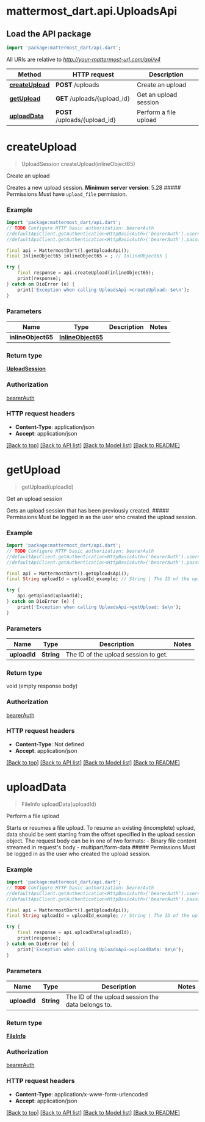 # mattermost_dart.api.UploadsApi

## Load the API package
```dart
import 'package:mattermost_dart/api.dart';
```

All URIs are relative to *http://your-mattermost-url.com/api/v4*

Method | HTTP request | Description
------------- | ------------- | -------------
[**createUpload**](UploadsApi.md#createupload) | **POST** /uploads | Create an upload
[**getUpload**](UploadsApi.md#getupload) | **GET** /uploads/{upload_id} | Get an upload session
[**uploadData**](UploadsApi.md#uploaddata) | **POST** /uploads/{upload_id} | Perform a file upload


# **createUpload**
> UploadSession createUpload(inlineObject65)

Create an upload

Creates a new upload session.  __Minimum server version__: 5.28 ##### Permissions Must have `upload_file` permission. 

### Example
```dart
import 'package:mattermost_dart/api.dart';
// TODO Configure HTTP basic authorization: bearerAuth
//defaultApiClient.getAuthentication<HttpBasicAuth>('bearerAuth').username = 'YOUR_USERNAME'
//defaultApiClient.getAuthentication<HttpBasicAuth>('bearerAuth').password = 'YOUR_PASSWORD';

final api = MattermostDart().getUploadsApi();
final InlineObject65 inlineObject65 = ; // InlineObject65 | 

try {
    final response = api.createUpload(inlineObject65);
    print(response);
} catch on DioError (e) {
    print('Exception when calling UploadsApi->createUpload: $e\n');
}
```

### Parameters

Name | Type | Description  | Notes
------------- | ------------- | ------------- | -------------
 **inlineObject65** | [**InlineObject65**](InlineObject65.md)|  | 

### Return type

[**UploadSession**](UploadSession.md)

### Authorization

[bearerAuth](../README.md#bearerAuth)

### HTTP request headers

 - **Content-Type**: application/json
 - **Accept**: application/json

[[Back to top]](#) [[Back to API list]](../README.md#documentation-for-api-endpoints) [[Back to Model list]](../README.md#documentation-for-models) [[Back to README]](../README.md)

# **getUpload**
> getUpload(uploadId)

Get an upload session

Gets an upload session that has been previously created.  ##### Permissions Must be logged in as the user who created the upload session. 

### Example
```dart
import 'package:mattermost_dart/api.dart';
// TODO Configure HTTP basic authorization: bearerAuth
//defaultApiClient.getAuthentication<HttpBasicAuth>('bearerAuth').username = 'YOUR_USERNAME'
//defaultApiClient.getAuthentication<HttpBasicAuth>('bearerAuth').password = 'YOUR_PASSWORD';

final api = MattermostDart().getUploadsApi();
final String uploadId = uploadId_example; // String | The ID of the upload session to get.

try {
    api.getUpload(uploadId);
} catch on DioError (e) {
    print('Exception when calling UploadsApi->getUpload: $e\n');
}
```

### Parameters

Name | Type | Description  | Notes
------------- | ------------- | ------------- | -------------
 **uploadId** | **String**| The ID of the upload session to get. | 

### Return type

void (empty response body)

### Authorization

[bearerAuth](../README.md#bearerAuth)

### HTTP request headers

 - **Content-Type**: Not defined
 - **Accept**: application/json

[[Back to top]](#) [[Back to API list]](../README.md#documentation-for-api-endpoints) [[Back to Model list]](../README.md#documentation-for-models) [[Back to README]](../README.md)

# **uploadData**
> FileInfo uploadData(uploadId)

Perform a file upload

Starts or resumes a file upload.   To resume an existing (incomplete) upload, data should be sent starting from the offset specified in the upload session object.  The request body can be in one of two formats: - Binary file content streamed in request's body - multipart/form-data  ##### Permissions Must be logged in as the user who created the upload session. 

### Example
```dart
import 'package:mattermost_dart/api.dart';
// TODO Configure HTTP basic authorization: bearerAuth
//defaultApiClient.getAuthentication<HttpBasicAuth>('bearerAuth').username = 'YOUR_USERNAME'
//defaultApiClient.getAuthentication<HttpBasicAuth>('bearerAuth').password = 'YOUR_PASSWORD';

final api = MattermostDart().getUploadsApi();
final String uploadId = uploadId_example; // String | The ID of the upload session the data belongs to.

try {
    final response = api.uploadData(uploadId);
    print(response);
} catch on DioError (e) {
    print('Exception when calling UploadsApi->uploadData: $e\n');
}
```

### Parameters

Name | Type | Description  | Notes
------------- | ------------- | ------------- | -------------
 **uploadId** | **String**| The ID of the upload session the data belongs to. | 

### Return type

[**FileInfo**](FileInfo.md)

### Authorization

[bearerAuth](../README.md#bearerAuth)

### HTTP request headers

 - **Content-Type**: application/x-www-form-urlencoded
 - **Accept**: application/json

[[Back to top]](#) [[Back to API list]](../README.md#documentation-for-api-endpoints) [[Back to Model list]](../README.md#documentation-for-models) [[Back to README]](../README.md)

